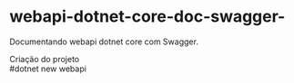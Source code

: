 # webapi-dotnet-core-doc-swagger-
Documentando webapi dotnet core com Swagger.

Criação do projeto<br>
#dotnet new webapi
